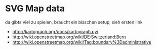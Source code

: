 # SVG Map data

da gibts viel zu spielen, braucht ein bisschen setup, sieh ersten link


* http://kartograph.org/docs/kartograph.py/
* http://wiki.openstreetmap.org/wiki/DE:Switzerland:Bern
* http://wiki.openstreetmap.org/wiki/Tag:boundary%3Dadministrative

